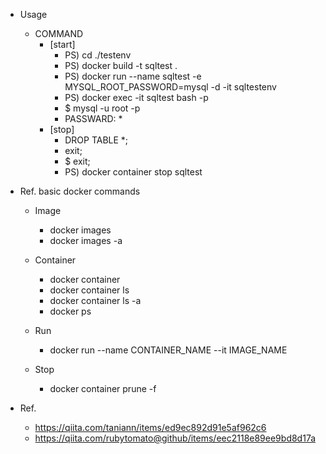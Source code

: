 
- Usage
    - COMMAND
        - [start]
            - PS) cd ./testenv
            - PS) docker build -t sqltest .
            - PS) docker run --name sqltest -e MYSQL_ROOT_PASSWORD=mysql -d -it sqltestenv
            - PS) docker exec -it sqltest bash -p
            - $ mysql -u root -p
            - PASSWARD: *
        - [stop]
            - DROP TABLE *;
            - exit;
            - $ exit;
            - PS) docker container stop sqltest

- Ref. basic docker commands
    - Image
        - docker images
        - docker images -a

    - Container
        - docker container 
        - docker container ls
        - docker container ls -a
        - docker ps

    - Run
        - docker run --name CONTAINER_NAME --it IMAGE_NAME 

    - Stop
        - docker container prune -f
- Ref.
  - https://qiita.com/taniann/items/ed9ec892d91e5af962c6
  - https://qiita.com/rubytomato@github/items/eec2118e89ee9bd8d17a